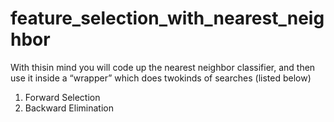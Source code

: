 # feature_selection_with_nearest_neighbor

With thisin mind you will code up the nearest neighbor classifier, and then use it inside a “wrapper” which does twokinds of searches (listed below)

1) Forward Selection
2) Backward Elimination